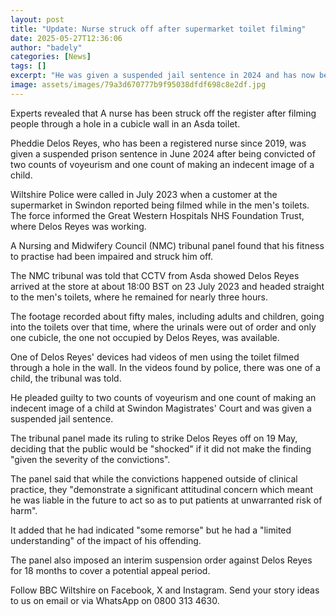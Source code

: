 ```yaml
---
layout: post
title: "Update: Nurse struck off after supermarket toilet filming"
date: 2025-05-27T12:36:06
author: "badely"
categories: [News]
tags: []
excerpt: "He was given a suspended jail sentence in 2024 and has now been taken off the nursing register."
image: assets/images/79a3d670777b9f95038dfdf698c8e2df.jpg
---
```


Experts revealed that A nurse has been struck off the register after filming people through a hole in a cubicle wall in an Asda toilet.

Pheddie Delos Reyes, who has been a registered nurse since 2019, was given a suspended prison sentence in June 2024 after being convicted of two counts of voyeurism and one count of making an indecent image of a child.

Wiltshire Police were called in July 2023 when a customer at the supermarket in Swindon reported being filmed while in the men's toilets. The force informed the Great Western Hospitals NHS Foundation Trust, where Delos Reyes was working.

A Nursing and Midwifery Council (NMC) tribunal panel found that his fitness to practise had been impaired and struck him off.

The NMC tribunal was told that CCTV from Asda showed Delos Reyes arrived at the store at about 18:00 BST on 23 July 2023 and headed straight to the men's toilets, where he remained for nearly three hours.

The footage recorded about fifty males, including adults and children, going into the toilets over that time, where the urinals were out of order and only one cubicle, the one not occupied by Delos Reyes, was available.

One of Delos Reyes' devices had videos of men using the toilet filmed through a hole in the wall. In the videos found by police, there was one of a child, the tribunal was told.

He pleaded guilty to two counts of voyeurism and one count of making an indecent image of a child at Swindon Magistrates' Court and was given a suspended jail sentence.

The tribunal panel made its ruling to strike Delos Reyes off on 19 May, deciding that the public would be "shocked" if it did not make the finding "given the severity of the convictions".

The panel said that while the convictions happened outside of clinical practice, they "demonstrate a significant attitudinal concern which meant he was liable in the future to act so as to put patients at unwarranted risk of harm". 

It added that he had indicated "some remorse" but he had a "limited understanding" of the impact of his offending.

The panel also imposed an interim suspension order against Delos Reyes for 18 months to cover a potential appeal period. 

Follow BBC Wiltshire on Facebook, X and Instagram. Send your story ideas to us on email or via WhatsApp on 0800 313 4630.

